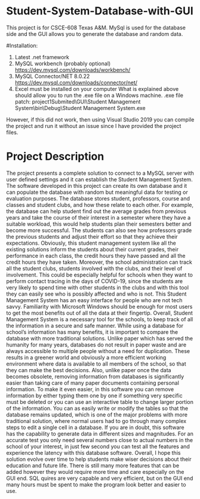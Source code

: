 # Student-System-Database-with-GUI
This project is for CSCE-608 Texas A&amp;M. MySql is used for the database side and the GUI allows you to generate the database and random data.

#Installation:
1)	Latest .net framework
2)	MySQL workbench (probably optional) https://dev.mysql.com/downloads/workbench/
3)	MySQL Connector/NET 8.0.22 https://dev.mysql.com/downloads/connector/net/
4)	Excel must be installed on your computer
What is explained above should allow you to run the .exe file on a Windows machine. .exe file patch: 
project1Submited\GUI\Student Management System\bin\Debug\Student Management System.exe

However, if this did not work, then using Visual Studio 2019 you can compile the project and run it without an issue since I have provided the project files.


# Project Description

The project presents a complete solution to connect to a MySQL server with user defined settings and it can establish the Student Management System. The software developed in this project can create its own database and it can populate the database with random but meaningful data for testing or evaluation purposes. The database stores student, professors, course and classes and student clubs, and how these relate to each other. For example, the database can help student find out the average grades from previous years and take the course of their interest in a semester where they have a suitable workload, this would help students plan their semesters better and become more successful.  The students can also see how professors grade the previous students and adjust their effort so that they achieve their expectations. Obviously, this student management system like all the existing solutions inform the students about their current grades, their performance in each class, the credit hours they have passed and all the credit hours they have taken. Moreover, the school administration can track all the student clubs, students involved with the clubs, and their level of involvement. This could be especially helpful for schools when they want to perform contact tracing in the days of COVID-19, since the students are very likely to spend time with other students in the clubs and with this tool they can easily see who is possibly affected and who is not. This Student Management System has an easy interface for people who are not tech savvy. Familiarity with Microsoft Windows should be enough for most users to get the most benefits out of all the data at their fingertip. Overall, Student Management System is a necessary tool for the schools, to keep track of all the information in a secure and safe manner.
While using a database for school’s information has many benefits, it is important to compare the database with more traditional solutions. Unlike paper which has served the humanity for many years, databases do not result in paper waste and are always accessible to multiple people without a need for duplication. These results in a greener world and obviously a more efficient working environment where data is available to all members of the school, so that they can make the best decisions. Also, unlike paper once the data becomes obsolete, removing information from databases is significantly easier than taking care of many paper documents containing personal information. To make it even easier, in this software you can remove information by either typing them one by one if something very specific must be deleted or you can use an interactive table to change larger portion of the information. You can as easily write or modify the tables so that the database remains updated, which is one of the major problems with more traditional solution, where normal users had to go through many complex steps to edit a single cell in a database.
If you are in doubt, this software has the capability to generate data in different sizes and magnitudes. For an accurate test you only need several numbers close to actual numbers in the school of your interest, in just few second you can test all the features and experience the latency with this database software. Overall, I hope this solution evolve over time to help students make wiser decisions about their education and future life. There is still many more features that can be added however they would require more time and care especially on the GUI end. SQL quires are very capable and very efficient, but on the GUI end many hours must be spent to make the program look better and easier to use.
